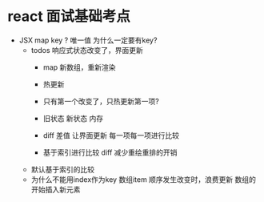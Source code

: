 # react 面试基础考点

- JSX map key ? 唯一值
    为什么一定要有key?
    - todos 响应式状态改变了，界面更新
        - map 新数组，重新渲染
        - 热更新
        - 只有第一个改变了，只热更新第一项?
        - 旧状态 新状态 内存
        - diff 差值 让界面更新 每一项每一项进行比较

        - 基于索引进行比较 diff
        减少重绘重排的开销
    - 默认基于索引的比较
    - 为什么不能用index作为key
        数组item 顺序发生改变时，浪费更新
        数组的开始插入新元素
